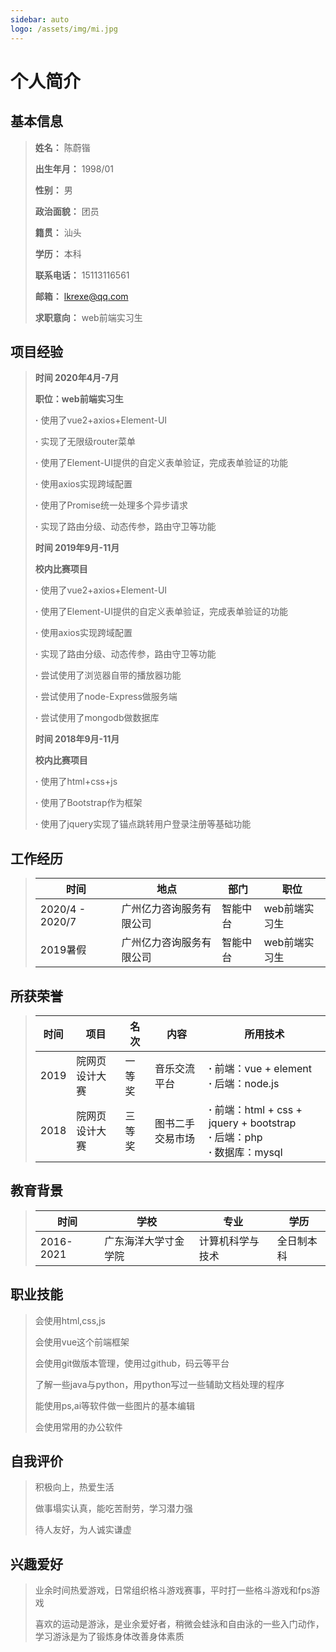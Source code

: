 ```yaml
---
sidebar: auto
logo: /assets/img/mi.jpg
---
```


# 个人简介



## 基本信息

> **姓名：** 陈蔚锴  
>
> **出生年月：** 1998/01      
>
> **性别：** 男  
>
> **政治面貌：** 团员       
>
> **籍贯：** 汕头    
>
> **学历：** 本科  
>
> **联系电话：** 15113116561    
>
> **邮箱：** lkrexe@qq.com
>
> **求职意向：** web前端实习生

## 项目经验
> **时间 2020年4月-7月** 
>
> **职位：web前端实习生** 
>
> **·** 使用了vue2+axios+Element-UI
>
> **·** 实现了无限级router菜单 
>
> **·** 使用了Element-UI提供的自定义表单验证，完成表单验证的功能 
>
> **·** 使用axios实现跨域配置 
>
> **·** 使用了Promise统一处理多个异步请求 
>
> **·** 实现了路由分级、动态传参，路由守卫等功能 
>
>
> **时间 2019年9月-11月** 
>
> **校内比赛项目** 
>
> **·** 使用了vue2+axios+Element-UI 
>
> **·** 使用了Element-UI提供的自定义表单验证，完成表单验证的功能 
>
> **·** 使用axios实现跨域配置 
>
> **·** 实现了路由分级、动态传参，路由守卫等功能 
>
> **·** 尝试使用了浏览器自带的播放器功能 
>
> **·** 尝试使用了node-Express做服务端 
>
> **·** 尝试使用了mongodb做数据库 
>
>
> **时间 2018年9月-11月** 
>
> **校内比赛项目** 
>
> **·** 使用了html+css+js 
>
> **·** 使用了Bootstrap作为框架 
>
> **·** 使用了jquery实现了锚点跳转用户登录注册等基础功能 
## 工作经历 

> | 时间              | 地点                     | 部门     | 职位              |
> | ----------------- | ------------------------ | -------- | ---------------- |
> | 2020/4 - 2020/7   | 广州亿力咨询服务有限公司 | 智能中台 | web前端实习生 |
> | 2019暑假          | 广州亿力咨询服务有限公司 | 智能中台 | web前端实习生     |




## 所获荣誉

> | 时间 | 项目           | 名次   | 内容             | 所用技术                                                     |
> | ---- | -------------- | ------ | ---------------- | ------------------------------------------------------------ |
> | 2019 | 院网页设计大赛 | 一等奖 | 音乐交流平台     | **·** 前端：vue + element<br/> **·** 后端：node.js           |
> | 2018 | 院网页设计大赛 | 三等奖 | 图书二手交易市场 | **·** 前端：html + css + jquery + bootstrap<br />**·** 后端：php<br />**·** 数据库：mysql |


## 教育背景

> | 时间      | 学校                 | 专业             | 学历       |
> | --------- | -------------------- | ---------------- | ---------- |
> | 2016-2021 | 广东海洋大学寸金学院 | 计算机科学与技术 | 全日制本科 |



## 职业技能

> 会使用html,css,js
>
> 会使用vue这个前端框架
>
> 会使用git做版本管理，使用过github，码云等平台
>
> 了解一些java与python，用python写过一些辅助文档处理的程序
>
> 能使用ps,ai等软件做一些图片的基本编辑
>
> 会使用常用的办公软件

##  自我评价

> 积极向上，热爱生活
>
> 做事塌实认真，能吃苦耐劳，学习潜力强
>
> 待人友好，为人诚实谦虚

## 兴趣爱好

>业余时间热爱游戏，日常组织格斗游戏赛事，平时打一些格斗游戏和fps游戏
>
>喜欢的运动是游泳，是业余爱好者，稍微会蛙泳和自由泳的一些入门动作，学习游泳是为了锻炼身体改善身体素质
